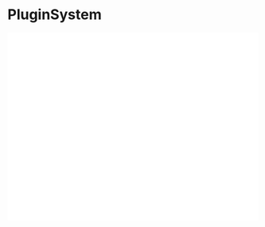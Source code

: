# PluginSystem

<img src="https://raw.githubusercontent.com/Spark61/PluginSystem/master/github-metrics.svg">
